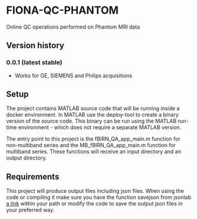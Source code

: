 # FIONA-QC-PHANTOM
Online QC operations performed on Phantom MRI data

## Version history

### 0.0.1 (latest stable)

- Works for GE, SIEMENS and Philips acquisitions

## Setup

The project contains MATLAB source code that will be running inside a docker environment. In MATLAB use the deploy-tool to create a binary version of the source code. This binary can be run using the MATLAB run-time environment - which does not require a separate MATLAB version.

The entry point to this project is the fBIRN_QA_app_main.m function for non-multiband series and the MB_fBIRN_QA_app_main.m function for multiband series. These functions will receive an input directory and an output directory.

## Requirements

This project will produce output files including json files. When using the code or compiling it make sure you have the function savejson from jsonlab [a link](https://www.mathworks.com/matlabcentral/fileexchange/33381-jsonlab--a-toolbox-to-encode-decode-json-files) within your path or modify the code to save the output json files in your preferred way.